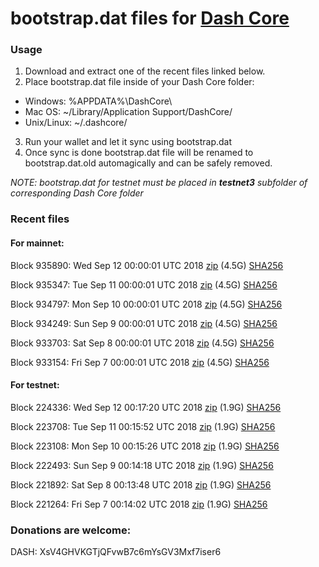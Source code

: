 # bootstrap.dat files for [Dash Core](https://www.dash.org)

### Usage

1. Download and extract one of the recent files linked below.
2. Place bootstrap.dat file inside of your Dash Core folder:
 - Windows: %APPDATA%\DashCore\
 - Mac OS: ~/Library/Application Support/DashCore/
 - Unix/Linux: ~/.dashcore/
3. Run your wallet and let it sync using bootstrap.dat
4. Once sync is done bootstrap.dat file will be renamed to bootstrap.dat.old automagically and can be safely removed.

_NOTE: bootstrap.dat for testnet must be placed in **testnet3** subfolder of corresponding Dash Core folder_

### Recent files

#### For mainnet:

Block 935890: Wed Sep 12 00:00:01 UTC 2018 [zip](https://dash-bootstrap.ams3.digitaloceanspaces.com/mainnet/2018-09-12/bootstrap.dat.zip) (4.5G) [SHA256](https://dash-bootstrap.ams3.digitaloceanspaces.com/mainnet/2018-09-12/sha256.txt)

Block 935347: Tue Sep 11 00:00:01 UTC 2018 [zip](https://dash-bootstrap.ams3.digitaloceanspaces.com/mainnet/2018-09-11/bootstrap.dat.zip) (4.5G) [SHA256](https://dash-bootstrap.ams3.digitaloceanspaces.com/mainnet/2018-09-11/sha256.txt)

Block 934797: Mon Sep 10 00:00:01 UTC 2018 [zip](https://dash-bootstrap.ams3.digitaloceanspaces.com/mainnet/2018-09-10/bootstrap.dat.zip) (4.5G) [SHA256](https://dash-bootstrap.ams3.digitaloceanspaces.com/mainnet/2018-09-10/sha256.txt)

Block 934249: Sun Sep  9 00:00:01 UTC 2018 [zip](https://dash-bootstrap.ams3.digitaloceanspaces.com/mainnet/2018-09-09/bootstrap.dat.zip) (4.5G) [SHA256](https://dash-bootstrap.ams3.digitaloceanspaces.com/mainnet/2018-09-09/sha256.txt)

Block 933703: Sat Sep  8 00:00:01 UTC 2018 [zip](https://dash-bootstrap.ams3.digitaloceanspaces.com/mainnet/2018-09-08/bootstrap.dat.zip) (4.5G) [SHA256](https://dash-bootstrap.ams3.digitaloceanspaces.com/mainnet/2018-09-08/sha256.txt)

Block 933154: Fri Sep  7 00:00:01 UTC 2018 [zip](https://dash-bootstrap.ams3.digitaloceanspaces.com/mainnet/2018-09-07/bootstrap.dat.zip) (4.5G) [SHA256](https://dash-bootstrap.ams3.digitaloceanspaces.com/mainnet/2018-09-07/sha256.txt)


#### For testnet:

Block 224336: Wed Sep 12 00:17:20 UTC 2018 [zip](https://dash-bootstrap.ams3.digitaloceanspaces.com/testnet/2018-09-12/bootstrap.dat.zip) (1.9G) [SHA256](https://dash-bootstrap.ams3.digitaloceanspaces.com/testnet/2018-09-12/sha256.txt)

Block 223708: Tue Sep 11 00:15:52 UTC 2018 [zip](https://dash-bootstrap.ams3.digitaloceanspaces.com/testnet/2018-09-11/bootstrap.dat.zip) (1.9G) [SHA256](https://dash-bootstrap.ams3.digitaloceanspaces.com/testnet/2018-09-11/sha256.txt)

Block 223108: Mon Sep 10 00:15:26 UTC 2018 [zip](https://dash-bootstrap.ams3.digitaloceanspaces.com/testnet/2018-09-10/bootstrap.dat.zip) (1.9G) [SHA256](https://dash-bootstrap.ams3.digitaloceanspaces.com/testnet/2018-09-10/sha256.txt)

Block 222493: Sun Sep  9 00:14:18 UTC 2018 [zip](https://dash-bootstrap.ams3.digitaloceanspaces.com/testnet/2018-09-09/bootstrap.dat.zip) (1.9G) [SHA256](https://dash-bootstrap.ams3.digitaloceanspaces.com/testnet/2018-09-09/sha256.txt)

Block 221892: Sat Sep  8 00:13:48 UTC 2018 [zip](https://dash-bootstrap.ams3.digitaloceanspaces.com/testnet/2018-09-08/bootstrap.dat.zip) (1.9G) [SHA256](https://dash-bootstrap.ams3.digitaloceanspaces.com/testnet/2018-09-08/sha256.txt)

Block 221264: Fri Sep  7 00:14:02 UTC 2018 [zip](https://dash-bootstrap.ams3.digitaloceanspaces.com/testnet/2018-09-07/bootstrap.dat.zip) (1.9G) [SHA256](https://dash-bootstrap.ams3.digitaloceanspaces.com/testnet/2018-09-07/sha256.txt)


### Donations are welcome:

DASH: XsV4GHVKGTjQFvwB7c6mYsGV3Mxf7iser6
